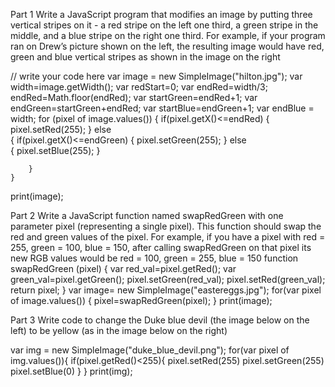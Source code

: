 Part 1 
Write a JavaScript program that modifies an image by putting three vertical stripes on it - a red 
stripe on the left one third, a green stripe in the middle, and a blue stripe on the right one third. 
For example, if your program ran on Drew’s picture shown on the left, the resulting image would 
have red, green and blue vertical stripes as shown in the image on the right

// write your code here 
var image = new SimpleImage("hilton.jpg"); 
var width=image.getWidth(); 
var redStart=0; 
var endRed=width/3; 
endRed=Math.floor(endRed); 
var startGreen=endRed+1; 
var endGreen=startGreen+endRed; 
var startBlue=endGreen+1; 
var endBlue = width; 
for (pixel of image.values()) 
    { 
        if(pixel.getX()<=endRed) 
            { 
                pixel.setRed(255); 
            } 
        else  
        { 
            if(pixel.getX()<=endGreen) 
            { 
                pixel.setGreen(255); 
            } 
            else  
            { 
                pixel.setBlue(255); 
            } 
             
        } 
    } 
print(image); 


Part 2 
Write a JavaScript function named swapRedGreen with one parameter pixel (representing a 
single pixel). This function should swap the red and green values of the pixel. For example, if you 
have a pixel with red = 255, green = 100, blue = 150, after calling swapRedGreen on that pixel its 
new RGB values would be red = 100, green = 255, blue = 150
function swapRedGreen (pixel) 
{ 
    var red_val=pixel.getRed(); 
    var green_val=pixel.getGreen(); 
    pixel.setGreen(red_val); 
    pixel.setRed(green_val); 
    return pixel; 
} 
var image= new SimpleImage("eastereggs.jpg"); 
for(var pixel of image.values()) 
{ 
    pixel=swapRedGreen(pixel); 
} 
print(image);


Part 3 
Write code to change the Duke blue devil (the image below on the left) to be yellow (as in the 
image below on the right)


var img = new SimpleImage("duke_blue_devil.png"); 
for(var pixel of img.values()){ 
if(pixel.getRed()<255){ 
pixel.setRed(255) 
pixel.setGreen(255) 
pixel.setBlue(0) 
} 
} 
print(img);